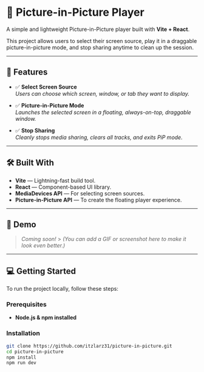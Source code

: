 # 📸 **Picture-in-Picture Player**

A simple and lightweight Picture-in-Picture player built with **Vite + React**.

This project allows users to select their screen source, play it in a draggable picture-in-picture mode, and stop sharing anytime to clean up the session.

---

## 🚀 **Features**

- ✅ **Select Screen Source**  
  _Users can choose which screen, window, or tab they want to display._

- ✅ **Picture-in-Picture Mode**  
  _Launches the selected screen in a floating, always-on-top, draggable window._

- ✅ **Stop Sharing**  
  _Cleanly stops media sharing, clears all tracks, and exits PiP mode._

---

## 🛠️ **Built With**

- **Vite** — Lightning-fast build tool.
- **React** — Component-based UI library.
- **MediaDevices API** — For selecting screen sources.
- **Picture-in-Picture API** — To create the floating player experience.

---

## 📸 **Demo**

> _Coming soon!_ > _(You can add a GIF or screenshot here to make it look even better.)_

---

## 💻 **Getting Started**

To run the project locally, follow these steps:

### **Prerequisites**

- **Node.js & npm installed**

### **Installation**

```bash
git clone https://github.com/itzlarz31/picture-in-picture.git
cd picture-in-picture
npm install
npm run dev
```
